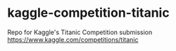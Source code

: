 # kaggle-competition-titanic
Repo for Kaggle's Titanic Competition submission https://www.kaggle.com/competitions/titanic
